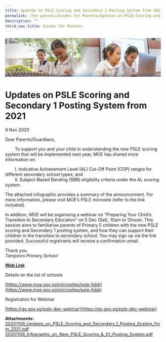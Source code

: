 ```yaml
---
title: Updates on PSLE Scoring and Secondary 1 Posting System from 2021
permalink: /for-parents/Guides-for-Parents/Updates-on-PSLE-Scoring-and-Secondary-1-Posting-System-from-2021/
description: ""
third_nav_title: Guides for Parents
---
```

![](/images/ForParents.jpg)

Updates on PSLE Scoring and Secondary 1 Posting System from 2021
================================================================

9 Nov 2020  
  
Dear Parents/Guardians,   
  
        To support you and your child in understanding the new PSLE scoring system that will be implemented next year, MOE has shared more information on:   
  
        I. Indicative Achievement Level (AL) Cut-Off Point (COP) ranges for different secondary school types; and   
        II. Subject-Based Banding (SBB) eligibility criteria under the AL scoring system.   
  
The attached infographic provides a summary of the announcement. For more information, please visit MOE’s PSLE microsite (refer to the link included).   
  
In addition, MOE will be organising a webinar on “Preparing Your Child’s Transition to Secondary Education” on 5 Dec (Sat), 10am to 12noon. This session aims to familiarise parents of Primary 5 children with the new PSLE scoring and Secondary 1 posting system, and how they can support their children in the transition to secondary school. You may sign up via the link provided. Successful registrants will receive a confirmation email.   
  
Thank you.   
<i>Tampines Primary School</i>


<u><b>Web Link</b></u>  
  

Details on the list of schools

[https://www.moe.gov.sg/microsites/psle-fsbb](https://www.moe.gov.sg/microsites/psle-fsbb)

Registration for Webinar

[https://go.gov.sg/psle-dec-webinar](https://go.gov.sg/psle-dec-webinar)

  

<b>Attachments:</b>
[20201109_Updates_on_PSLE_Scoring_and_Secondary_1_Posting_System_from_2021.pdf ](/files/Updates_on_PSLE_Scoring_and_Secondary_1_Posting_System_from_2021.pdf)
[20201109_Infographic_on_New_PSLE_Scoring_&_S1_Posting_System.pdf](/files/Infographic_on_New_PSLE_Scoring_&_S1_Posting_System.pdf)